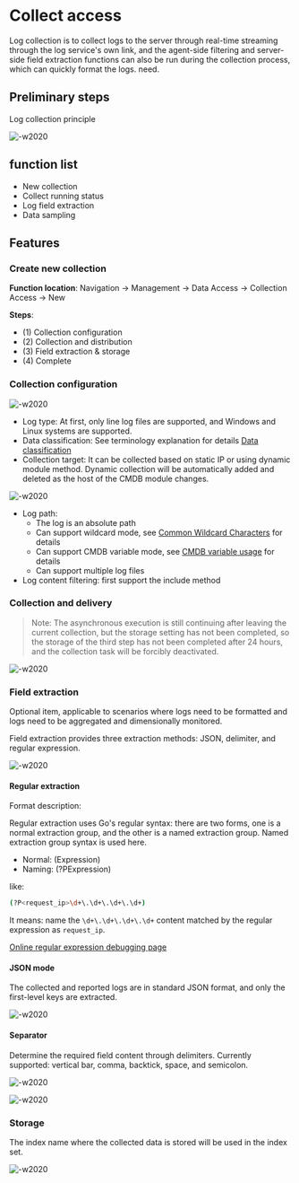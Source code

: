 # Collect access

Log collection is to collect logs to the server through real-time streaming through the log service's own link, and the agent-side filtering and server-side field extraction functions can also be run during the collection process, which can quickly format the logs. need.

## Preliminary steps

Log collection principle

![-w2020](media/15774222247800.jpg)

## function list

* New collection
* Collect running status
* Log field extraction
* Data sampling

## Features

### Create new collection

**Function location**: Navigation → Management → Data Access → Collection Access → New

**Steps**:

* (1) Collection configuration
* (2) Collection and distribution
* (3) Field extraction & storage
* (4) Complete

### Collection configuration

![-w2020](media/15774247992632.jpg)

* Log type: At first, only line log files are supported, and Windows and Linux systems are supported.
* Data classification: See terminology explanation for details [Data classification](../../concepts/glossary.md)
* Collection target: It can be collected based on static IP or using dynamic module method. Dynamic collection will be automatically added and deleted as the host of the CMDB module changes.

![-w2020](media/15774247261632.jpg)

* Log path:
     * The log is an absolute path
     * Can support wildcard mode, see [Common Wildcard Characters](../addenda/wildcard.md) for details
     * Can support CMDB variable mode, see [CMDB variable usage](../addenda/cmdb_var.md) for details
     * Can support multiple log files
* Log content filtering: first support the include method

### Collection and delivery

> Note: The asynchronous execution is still continuing after leaving the current collection, but the storage setting has not been completed, so the storage of the third step has not been completed after 24 hours, and the collection task will be forcibly deactivated.

![-w2020](media/15774268164786.jpg)

### Field extraction

Optional item, applicable to scenarios where logs need to be formatted and logs need to be aggregated and dimensionally monitored.

Field extraction provides three extraction methods: JSON, delimiter, and regular expression.

![-w2020](media/15774269753258.jpg)

#### Regular extraction

Format description:

Regular extraction uses Go's regular syntax: there are two forms, one is a normal extraction group, and the other is a named extraction group. Named extraction group syntax is used here.

* Normal: (Expression)
* Naming: (?P<name>Expression)

like:

```bash
(?P<request_ip>\d+\.\d+\.\d+\.\d+)
```

It means: name the `\d+\.\d+\.\d+\.\d+` content matched by the regular expression as `request_ip`.

[Online regular expression debugging page](https://www.debuggex.com/)

#### JSON mode

The collected and reported logs are in standard JSON format, and only the first-level keys are extracted.

![-w2020](media/15774405468816.jpg)

#### Separator

Determine the required field content through delimiters. Currently supported: vertical bar, comma, backtick, space, and semicolon.

![-w2020](media/15774276571600.jpg)

![-w2020](media/15774290884163.jpg)

### Storage

The index name where the collected data is stored will be used in the index set.

![-w2020](media/15774271280504.jpg)